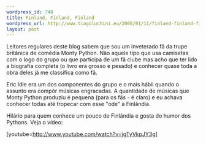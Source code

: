 ```yaml
--- 
wordpress_id: 748
title: Finland, Finland, Finland
wordpress_url: http://www.tiagoluchini.eu/2008/01/11/finland-finland-finland/
layout: post
---
```

Leitores regulares deste blog sabem que sou um inveterado fã da trupe britânica de comédia Monty Python. Não aquele tipo que usa camisetas com o logo do grupo ou que participa de um fã clube mas acho que ter lido a biografia completa (o livro era grosso e pesado) e conhecer quase toda a obra deles já me classifica como fã.

Eric Idle era um dos componentes do grupo e o mais hábil quando o assunto era compôr músicas engracadas. A quantidade de músicas que Monty Python produziu é pequena (para os fãs - é claro) e eu achava conhecer todas até tropecar com esse "ode" à Finlândia.

Hilário para quem conhece um pouco de Finlândia e gosta do humor dos Pythons. Veja o vídeo:

[youtube=http://www.youtube.com/watch?v=jgTyVkpJY3g]
